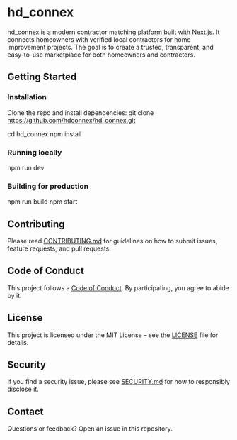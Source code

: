 # hd_connex

hd_connex is a modern contractor matching platform built with Next.js. It connects homeowners with verified local contractors for home improvement projects. The goal is to create a trusted, transparent, and easy-to-use marketplace for both homeowners and contractors.

## Getting Started

### Installation

Clone the repo and install dependencies:
git clone https://github.com/hdconnex/hd_connex.git

cd hd_connex
npm install

### Running locally
npm run dev
### Building for production
npm run build
npm start

## Contributing

Please read [CONTRIBUTING.md](./CONTRIBUTING.md) for guidelines on how to submit issues, feature requests, and pull requests.

## Code of Conduct

This project follows a [Code of Conduct](./CODE_OF_CONDUCT.md). By participating, you agree to abide by it.

## License

This project is licensed under the MIT License – see the [LICENSE](./LICENSE) file for details.

## Security

If you find a security issue, please see [SECURITY.md](./SECURITY.md) for how to responsibly disclose it.

## Contact

Questions or feedback? Open an issue in this repository.


